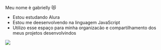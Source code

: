 Meu nome è gabrielly 😻

- Estou estudando Alura
- Estou me deesenvolvendo na linguagem JavaScript
- Utilizo esse espaço para minha organizacão e compartilhamento dos meus projetos desenvolvindos


![](https://media1.tenor.com/m/r0R0N3dI3kIAAAAd/dancing-cat-dance.gif)













